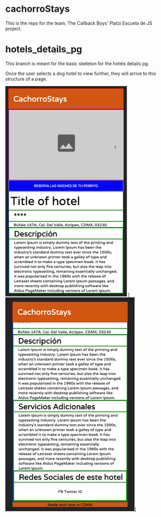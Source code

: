 # cachorroStays

This is the repo for the team, The Callback Boys' Platzi Escuela de JS project.

# hotels_details_pg

This branch is meant for the basic skeleton for the hotels details pg.

Once the user selects a dog hotel to view further, they will arrive to this structure of a page.

![alt text](src/assets/img/readme1.png)
[![Screen_2](src/assets/img/readme2.png)]
